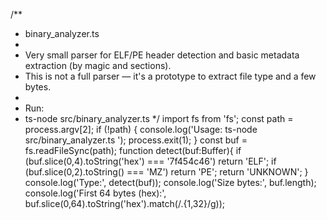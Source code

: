 /**
 * binary_analyzer.ts
 *
 * Very small parser for ELF/PE header detection and basic metadata extraction (by magic and sections).
 * This is not a full parser — it's a prototype to extract file type and a few bytes.
 *
 * Run:
 *  ts-node src/binary_analyzer.ts <path-to-binary>
 */
import fs from 'fs';
const path = process.argv[2];
if (!path) { console.log('Usage: ts-node src/binary_analyzer.ts <file>'); process.exit(1); }
const buf = fs.readFileSync(path);
function detect(buf:Buffer){
  if (buf.slice(0,4).toString('hex') === '7f454c46') return 'ELF';
  if (buf.slice(0,2).toString() === 'MZ') return 'PE';
  return 'UNKNOWN';
}
console.log('Type:', detect(buf));
console.log('Size bytes:', buf.length);
console.log('First 64 bytes (hex):', buf.slice(0,64).toString('hex').match(/.{1,32}/g));
